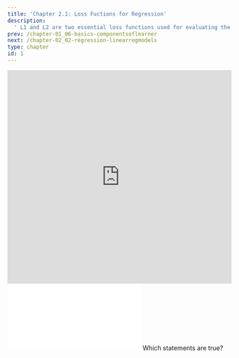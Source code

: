 ```yaml
---
title: 'Chapter 2.1: Loss Fuctions for Regression'
description:
  ' L1 and L2 are two essential loss functions used for evaluating the performance of regression tasks. This chapter teaches you the basics of these losses.'
prev: /chapter-01_06-basics-componentsoflearner
next: /chapter-02_02-regression-linearregmodels
type: chapter
id: 1
---
```


<exercise id="1" title="Video Lecture">
<iframe width="100%" height="480" src="https://www.youtube.com/embed/Syrzezpj2FY" frameborder="0" allow="accelerometer; autoplay; encrypted-media; gyroscope; picture-in-picture" allowfullscreen></iframe>
</exercise>

<exercise id="2" title="Slides">
<object data="pdfs/2/slides-regression-losses.pdf" type="application/pdf" style="width:100%;height:480px">
    <embed src="pdfs/2/slides-regression-losses.pdf" type="application/pdf" />
</object>
</exercise>


<exercise id="3" title="Quiz">
Which statements are true?
<choice>
<opt text="The absolute loss function is more sensitive to outliers than the quadratic loss function.">
</opt>
<opt text="Optimization of `L2` loss is easier than of `L1` loss." correct="true">
</opt>
</choice>
</exercise>
